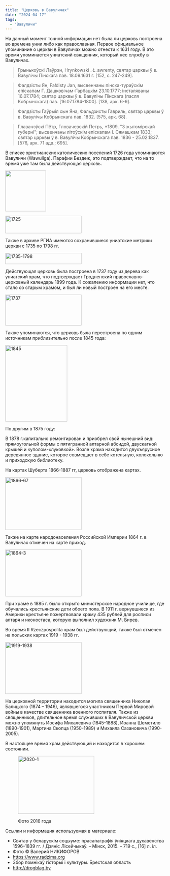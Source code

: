 ```yaml
---
title: "Церковь в Вавуличах"
date: "2024-04-17"
tags: 
  - "Вавуличи"
---
```


На данный момент точной информации нет была ли церковь построена во времена унии либо как православная. Первое официальное упоминание о церкви в Вавуличах можно отнести к 1631 году. В это время упоминается униатский священник, который нес службу в Вавуличах.

> Грынькоўскi Лаўрэн, Hrynkowski _Ł_awrenty, святар царквы ў в. Вавулiчы Пiнскага пав. 18.09.1631 г. \[152, с. 247-249\].

> Фалдзiсты Ян, Fałdisty Jan, высвенчаны пiнска-тураўскiм епiскапам Г. Дашковiчам-Гарбацкiм 23.10.1777; iнсталяваны 16.07.1784; святар царквы ў в. Вавулiчы Пiнскага (пасля Кобрынскага) пав. \[16.07.1784-1800\]. \[138, арк. 6-9\].

> Фалдзiсты Гаўрыiл сын Яна, Фальдзисты Гавриль, святар царквы ў в. Вавулiчы Кобрынскага пав. 1832. \[575, арк. 68\].

> Главачэўскi Пётр, Гловачевскiй Петрь, \*1809. "З жытомiрскай губернi"; высвенчаны лiтоўскiм епiскапам I. Сямашкам 1833; святар царквы ў в. Вавулiчы Кобрынскага пав. 1836 - 25.02.1837. \[576, арк. 71 адв.; 695\].

В списке христианских католических поселений 1726 года упоминаются Вавуличи (Wawuliga). Парафии Бездеж, это подтверждает, что на то время уже там была действующая церковь.

<img src="[relative/path/in/repository/to/image.svg](https://github.com/escfrpls/drochiczynpoleski/tree/main/drgpls/content/img/Wawulicze/1725_53659884938_o.j)" width="128"/>

<a data-flickr-embed="true" href="https://www.flickr.com/photos/98644112@N04/53659884938/in/dateposted-public/" title="1725"><img src="https://live.staticflickr.com/65535/53659884938_cf5b3af63e_m.jpg" width="240" height="55" alt="1725"/></a><script async src="//embedr.flickr.com/assets/client-code.js" charset="utf-8"></script>

Также в архиве РГИА имеются сохранившиеся униатские метрики церкви с 1735 по 1798 гг.

<a data-flickr-embed="true" href="https://www.flickr.com/photos/98644112@N04/53659658001/in/dateposted-public/" title="1735-1798"><img src="https://live.staticflickr.com/65535/53659658001_9f4a1a79d3_m.jpg" width="240" height="35" alt="1735-1798"/></a><script async src="//embedr.flickr.com/assets/client-code.js" charset="utf-8"></script>

Действующая церковь была построена в 1737 году из дерева как униатский храм, что подтверждает Гродненский православно-церковный календарь 1899 года. К сожалению информации нет, что стало со старым храмом, и был ли новый построен на его месте.

<a data-flickr-embed="true" href="https://www.flickr.com/photos/98644112@N04/53660018099/in/dateposted-public/" title="1737"><img src="https://live.staticflickr.com/65535/53660018099_db3b076995_m.jpg" width="240" height="97" alt="1737"/></a><script async src="//embedr.flickr.com/assets/client-code.js" charset="utf-8"></script>

Также упоминаются, что церковь была перестроена по одним источникам приблизительно после 1845 года:

<a data-flickr-embed="true" href="https://www.flickr.com/photos/98644112@N04/53658798512/in/dateposted-public/" title="1845"><img src="https://live.staticflickr.com/65535/53658798512_6062b4a7e2_m.jpg" width="195" height="240" alt="1845"/></a><script async src="//embedr.flickr.com/assets/client-code.js" charset="utf-8"></script>

По другим в 1875 году:

В 1878 г.капитально ремонтирован и приобрел свой нынешний вид: прямоугольной формы с пятигранной алтарной абсидой, двускатной крышей и куполом-«луковкой». Возле храма находится двухъярусное деревянное здание, которое совмещает в себе котельную, колокольню и приходскую библиотеку.

На картах Шуберта 1866-1887 гг, церковь отображена картах.

<a data-flickr-embed="true" href="https://www.flickr.com/photos/98644112@N04/53658798692/in/dateposted-public/" title="1866-67"><img src="https://live.staticflickr.com/65535/53658798692_91711126a2_m.jpg" width="240" height="166" alt="1866-67"/></a><script async src="//embedr.flickr.com/assets/client-code.js" charset="utf-8"></script>

Также на карте народонаселения Российской Империи 1864 г. в Вавуличах отмечен на карте приход.

<a data-flickr-embed="true" href="https://www.flickr.com/photos/98644112@N04/53660018564/in/dateposted-public/" title="1864-3"><img src="https://live.staticflickr.com/65535/53660018564_7b735d492c_m.jpg" width="240" height="147" alt="1864-3"/></a><script async src="//embedr.flickr.com/assets/client-code.js" charset="utf-8"></script>

При храме в 1885 г. было открыто министерское народное училище, где обучались крестьянские дети обоего пола. В 1911 г. вернувшиеся из Америки крестьяне пожертвовали храму 435 рублей для росписи алтаря и иконостаса, которую выполнил художник М. Бирев.

Во время II Rzeczpospolita храм был действующий, также был отмечен на польских картах 1919 - 1938 гг.

<a data-flickr-embed="true" href="https://www.flickr.com/photos/98644112@N04/53659885908/in/dateposted-public/" title="1919-1938"><img src="https://live.staticflickr.com/65535/53659885908_2341eb6118_m.jpg" width="240" height="163" alt="1919-1938"/></a><script async src="//embedr.flickr.com/assets/client-code.js" charset="utf-8"></script>

На церковной территории находится могила священника Николая Балицкого (1874 – 1946), являвшегося участником Первой Мировой войны в качестве священника военного госпиталя. Также из священников, длительное время служивших в Вавуличской церкви можно упомянуть Иосифа Михалевича (1845-1888), Иоанна Шеметило (1890-1901), Мартина Скопца (1950-1989) и Михаила Сазановича (1990-2005).

В настоящее время храм действующий и находится в хорошем состоянии.

<figure>

<a data-flickr-embed="true" href="https://www.flickr.com/photos/98644112@N04/53660019159/in/dateposted-public/" title="2020-1"><img src="https://live.staticflickr.com/65535/53660019159_db821365f7_m.jpg" width="240" height="182" alt="2020-1"/></a><script async src="//embedr.flickr.com/assets/client-code.js" charset="utf-8"></script>

<figcaption>

Фото 2016 года

</figcaption>

</figure>

Ссылки и информация используемая в материале:

- Святар у беларускім соцыуме: прасапаграфія ўніяцкага духавенства 1596–1839 гг. / Дзяніс Лісейчыкаў. – Мінск, 2015. – 719 с., \[16\] л. іл.
- Фото © Валерий НИКИФОРОВ
- https://www.radzima.org
- Збор помнікаў гісторыі і культуры. Брестская область
- http://drogblag.by
